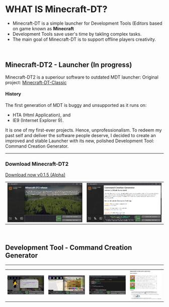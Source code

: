 # WHAT IS Minecraft-DT?
<ul>
  <li>Minecraft-DT is a simple launcher for Development Tools (Editors based on game known as <strong>Minecraft</strong></li>
  <li>Development Tools save user's time by takling complex tasks.</li>
  <li>The main goal of Minecraft-DT is to support offline players creativity.</li>
</ul>
<br>

<h2> Minecraft-DT2 - Launcher (In progress)</h2>

Minecraft-DT2 is a superiour software to outdated MDT launcher: Original project: [Minecraft-DT-Classic](https://github.com/gubrus50/Minecraft-Development-Tools-Classic#what-is-minecraft-dt/)

<h4>History</h4>
The first generation of MDT is buggy and unsupported as it runs on:
<ul>
  <li>HTA (Html Application), and</li>
  <li>IE9 (Internet Explorer 9).</li>
</ul>
It is one of my first-ever projects. Hence, unprofessionalism. To redeem my past self and deliver the software people deserve, I decided to create an improved and stable Launcher with its new, polished Development Tool: Command Creation Generator.
<hr>

<h3>Download Minecraft-DT2</h3>

[Download now v0.1.5 (Alpha)](https://drive.google.com/file/d/1U-w0nR4g5hd0BCar8cE_8AtlD6afhZyS/view?usp=share_link)
<br>

<table>
  <tr>
    <td><img src="https://github.com/gubrus50/Minecraft-Development-Tools/blob/master/showcase/mdt_0.png"/></td>
    <td><img src="https://github.com/gubrus50/Minecraft-Development-Tools/blob/master/showcase/mdt_1.png"/></td>
  </tr>
</table>

<br>

<h2> Development Tool - Command Creation Generator</h2>
<hr>
<table>
  <tr>
    <td><img src="https://github.com/gubrus50/Minecraft-Development-Tools/blob/master/showcase/ccg_0.png"/></td>
    <td><img src="https://github.com/gubrus50/Minecraft-Development-Tools/blob/master/showcase/ccg_1.png"/></td>
    <td><img src="https://github.com/gubrus50/Minecraft-Development-Tools/blob/master/showcase/ccg_2.png"/></td>
    <td><img src="https://github.com/gubrus50/Minecraft-Development-Tools/blob/master/showcase/ccg_3.png"/></td>
  </tr>
</table>
